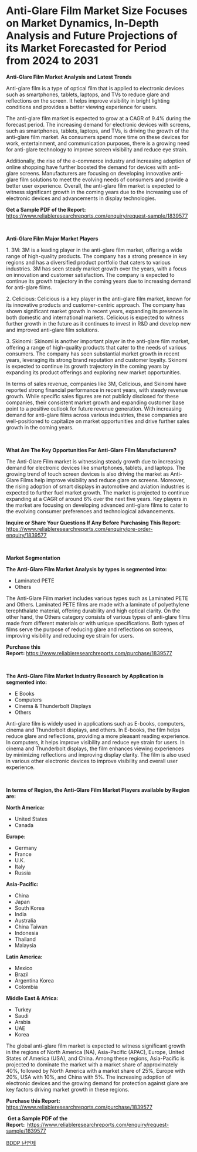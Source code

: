 <p><h1>Anti-Glare Film Market Size Focuses on Market Dynamics, In-Depth Analysis and Future Projections of its Market Forecasted for Period from 2024 to 2031</h1></p><p><strong>Anti-Glare Film Market Analysis and Latest Trends</strong></p>
<p><p>Anti-glare film is a type of optical film that is applied to electronic devices such as smartphones, tablets, laptops, and TVs to reduce glare and reflections on the screen. It helps improve visibility in bright lighting conditions and provides a better viewing experience for users.</p><p>The anti-glare film market is expected to grow at a CAGR of 9.4% during the forecast period. The increasing demand for electronic devices with screens, such as smartphones, tablets, laptops, and TVs, is driving the growth of the anti-glare film market. As consumers spend more time on these devices for work, entertainment, and communication purposes, there is a growing need for anti-glare technology to improve screen visibility and reduce eye strain.</p><p>Additionally, the rise of the e-commerce industry and increasing adoption of online shopping have further boosted the demand for devices with anti-glare screens. Manufacturers are focusing on developing innovative anti-glare film solutions to meet the evolving needs of consumers and provide a better user experience. Overall, the anti-glare film market is expected to witness significant growth in the coming years due to the increasing use of electronic devices and advancements in display technologies.</p></p>
<p><strong>Get a Sample PDF of the Report:&nbsp;</strong> <a href="https://www.reliableresearchreports.com/enquiry/request-sample/1839577">https://www.reliableresearchreports.com/enquiry/request-sample/1839577</a></p>
<p>&nbsp;</p>
<p><strong>Anti-Glare Film Major Market Players</strong></p>
<p><p>1. 3M: 3M is a leading player in the anti-glare film market, offering a wide range of high-quality products. The company has a strong presence in key regions and has a diversified product portfolio that caters to various industries. 3M has seen steady market growth over the years, with a focus on innovation and customer satisfaction. The company is expected to continue its growth trajectory in the coming years due to increasing demand for anti-glare films.</p><p>2. Celicious: Celicious is a key player in the anti-glare film market, known for its innovative products and customer-centric approach. The company has shown significant market growth in recent years, expanding its presence in both domestic and international markets. Celicious is expected to witness further growth in the future as it continues to invest in R&D and develop new and improved anti-glare film solutions.</p><p>3. Skinomi: Skinomi is another important player in the anti-glare film market, offering a range of high-quality products that cater to the needs of various consumers. The company has seen substantial market growth in recent years, leveraging its strong brand reputation and customer loyalty. Skinomi is expected to continue its growth trajectory in the coming years by expanding its product offerings and exploring new market opportunities.</p><p>In terms of sales revenue, companies like 3M, Celicious, and Skinomi have reported strong financial performance in recent years, with steady revenue growth. While specific sales figures are not publicly disclosed for these companies, their consistent market growth and expanding customer base point to a positive outlook for future revenue generation. With increasing demand for anti-glare films across various industries, these companies are well-positioned to capitalize on market opportunities and drive further sales growth in the coming years.</p></p>
<p>&nbsp;</p>
<p><strong>What Are The Key Opportunities For Anti-Glare Film Manufacturers?</strong></p>
<p><p>The Anti-Glare Film market is witnessing steady growth due to increasing demand for electronic devices like smartphones, tablets, and laptops. The growing trend of touch screen devices is also driving the market as Anti-Glare Films help improve visibility and reduce glare on screens. Moreover, the rising adoption of smart displays in automotive and aviation industries is expected to further fuel market growth. The market is projected to continue expanding at a CAGR of around 6% over the next five years. Key players in the market are focusing on developing advanced anti-glare films to cater to the evolving consumer preferences and technological advancements.</p></p>
<p><strong>Inquire or Share Your Questions If Any Before Purchasing This Report:</strong> <a href="https://www.reliableresearchreports.com/enquiry/pre-order-enquiry/1839577">https://www.reliableresearchreports.com/enquiry/pre-order-enquiry/1839577</a></p>
<p>&nbsp;</p>
<p><strong>Market Segmentation</strong></p>
<p><strong>The Anti-Glare Film Market Analysis by types is segmented into:</strong></p>
<p><ul><li>Laminated PETE</li><li>Others</li></ul></p>
<p><p>The Anti-Glare Film market includes various types such as Laminated PETE and Others. Laminated PETE films are made with a laminate of polyethylene terephthalate material, offering durability and high optical clarity. On the other hand, the Others category consists of various types of anti-glare films made from different materials or with unique specifications. Both types of films serve the purpose of reducing glare and reflections on screens, improving visibility and reducing eye strain for users.</p></p>
<p><strong>Purchase this Report:&nbsp;</strong><a href="https://www.reliableresearchreports.com/purchase/1839577">https://www.reliableresearchreports.com/purchase/1839577</a></p>
<p>&nbsp;</p>
<p><strong>The Anti-Glare Film Market Industry Research by Application is segmented into:</strong></p>
<p><ul><li>E Books</li><li>Computers</li><li>Cinema & Thunderbolt Displays</li><li>Others</li></ul></p>
<p><p>Anti-glare film is widely used in applications such as E-books, computers, cinema and Thunderbolt displays, and others. In E-books, the film helps reduce glare and reflections, providing a more pleasant reading experience. In computers, it helps improve visibility and reduce eye strain for users. In cinema and Thunderbolt displays, the film enhances viewing experiences by minimizing reflections and improving display clarity. The film is also used in various other electronic devices to improve visibility and overall user experience.</p></p>
<p>&nbsp;</p>
<p><strong>In terms of Region, the Anti-Glare Film Market Players available by Region are:</strong></p>
<p>
    <p> <strong> North America: </strong>
        <ul>
            <li>United States</li>
            <li>Canada</li>
        </ul>
        </p> 
    <p> <strong> Europe: </strong>
        <ul>
            <li>Germany</li>
            <li>France</li>
            <li>U.K.</li>
            <li>Italy</li>
            <li>Russia</li>
        </ul>
        </p> 
    <p> <strong> Asia-Pacific: </strong>
        <ul>
            <li>China</li>
            <li>Japan</li>
            <li>South Korea</li>
            <li>India</li>
            <li>Australia</li>
            <li>China Taiwan</li>
            <li>Indonesia</li>
            <li>Thailand</li>
            <li>Malaysia</li>
        </ul>
        </p> 
    <p> <strong> Latin America: </strong>
        <ul>
            <li>Mexico</li>
            <li>Brazil</li>
            <li>Argentina Korea</li>
            <li>Colombia</li>
        </ul>
        </p> 
    <p> <strong> Middle East & Africa: </strong>
        <ul>
            <li>Turkey</li>
            <li>Saudi</li>
            <li>Arabia</li>
            <li>UAE</li>
            <li>Korea</li>
        </ul>
    </p>
    </p>
<p><p>The global anti-glare film market is expected to witness significant growth in the regions of North America (NA), Asia-Pacific (APAC), Europe, United States of America (USA), and China. Among these regions, Asia-Pacific is projected to dominate the market with a market share of approximately 40%, followed by North America with a market share of 25%, Europe with 20%, USA with 10%, and China with 5%. The increasing adoption of electronic devices and the growing demand for protection against glare are key factors driving market growth in these regions.</p></p>
<p><strong>Purchase this Report: </strong><a href="https://www.reliableresearchreports.com/purchase/1839577">https://www.reliableresearchreports.com/purchase/1839577</a></p>
<p>&nbsp;<strong>Get a Sample PDF of the Report:&nbsp;&nbsp;</strong><a href="https://www.reliableresearchreports.com/enquiry/request-sample/1839577">https://www.reliableresearchreports.com/enquiry/request-sample/1839577</a></p>
<p><strong></strong></p>
<p><p><a href="https://github.com/lzrvbyqzftro57/Market-Research-Report-List-1/blob/main/427675312463.md">BDDP 난연제</a></p></p>